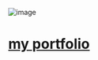
  ![image](https://github.com/i-am-henri/henri/assets/98414850/5f7604fc-1b1f-4e27-ab84-a34d00995574)
<a href="https://henri.gg" target="_blank">
  
  # my portfolio
</a>
